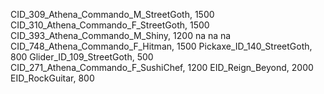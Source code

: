 CID_309_Athena_Commando_M_StreetGoth, 1500
CID_310_Athena_Commando_F_StreetGoth, 1500
CID_393_Athena_Commando_M_Shiny, 1200
na
na
na
CID_748_Athena_Commando_F_Hitman, 1500
Pickaxe_ID_140_StreetGoth, 800
Glider_ID_109_StreetGoth, 500
CID_271_Athena_Commando_F_SushiChef, 1200
EID_Reign_Beyond, 2000
EID_RockGuitar, 800
